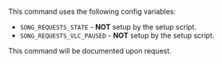 This command uses the following config variables:

- `SONG_REQUESTS_STATE` - **NOT** setup by the setup script.
- `SONG_REQUESTS_VLC_PAUSED` - **NOT** setup by the setup script.

This command will be documented upon request.

